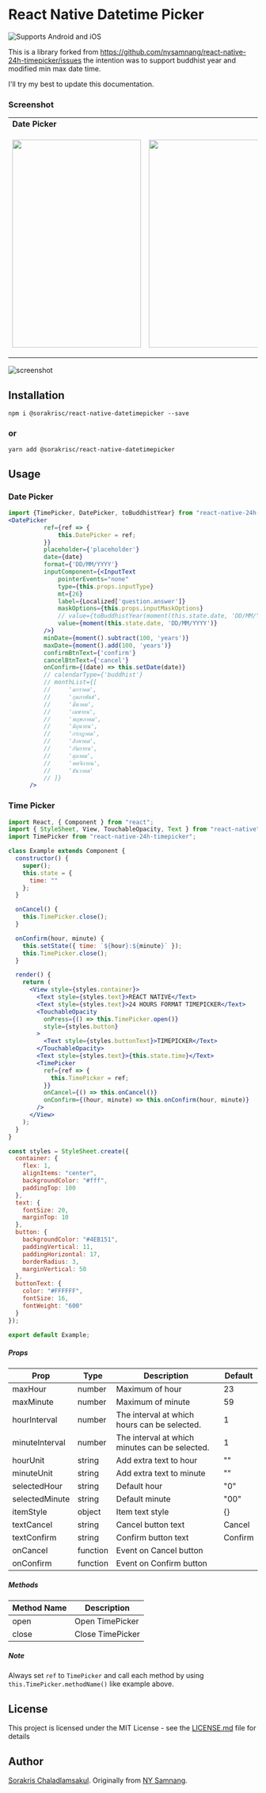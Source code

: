 # React Native Datetime Picker

![Supports Android and iOS][support-badge]

This is a library forked from https://github.com/nysamnang/react-native-24h-timepicker/issues
the intention was to support buddhist year and modified min max date time.

I'll try my best to update this documentation.

### Screenshot

<table>
  <tr><td colspan=2><strong>Date Picker</strong></td></tr>
  <tr>
    <td><p align="center"><img src="./docs/ios_date.png" width="260" height="420"/></p></td>
    <td><p align="center"><img src="./docs/android_date.png" width="260" height="420"/></p></td>
  </tr>
</table>

![screenshot](https://raw.githubusercontent.com/NYSamnang/stock-images/master/react-native-24h-timepicker/RN24TPK-IOS.gif)

## Installation

```
npm i @sorakrisc/react-native-datetimepicker --save
```

### or

```
yarn add @sorakrisc/react-native-datetimepicker
```

## Usage

### Date Picker

```jsx
import {TimePicker, DatePicker, toBuddhistYear} from "react-native-24h-timepicker";
<DatePicker
          ref={ref => {
              this.DatePicker = ref;
          }}
          placeholder={'placeholder'}
          date={date}
          format={'DD/MM/YYYY'}
          inputComponent={<InputText
              pointerEvents="none"
              type={this.props.inputType}
              mt={26}
              label={Localized['question.answer']}
              maskOptions={this.props.inputMaskOptions}
              // value={toBuddhistYear(moment(this.state.date, 'DD/MM/YYYY'), 'DD MMM YYYY')}
              value={moment(this.state.date, 'DD/MM/YYYY')}
          />}
          minDate={moment().subtract(100, 'years')}
          maxDate={moment().add(100, 'years')}
          confirmBtnText={'confirm'}
          cancelBtnText={'cancel'}
          onConfirm={(date) => this.setDate(date)}
          // calendarType={'buddhist'}
          // monthList={[
          //     'มกราคม',
          //     'กุมภาพันธ์',
          //     'มีนาคม',
          //     'เมษายน',
          //     'พฤษภาคม',
          //     'มิถุนายน',
          //     'กรกฎาคม',
          //     'สิงหาคม',
          //     'กันยายน',
          //     'ตุลาคม',
          //     'พศจิกายน',
          //     'ธันวาคม'
          // ]}
      />
```

### Time Picker

```jsx
import React, { Component } from "react";
import { StyleSheet, View, TouchableOpacity, Text } from "react-native";
import TimePicker from "react-native-24h-timepicker";

class Example extends Component {
  constructor() {
    super();
    this.state = {
      time: ""
    };
  }

  onCancel() {
    this.TimePicker.close();
  }

  onConfirm(hour, minute) {
    this.setState({ time: `${hour}:${minute}` });
    this.TimePicker.close();
  }

  render() {
    return (
      <View style={styles.container}>
        <Text style={styles.text}>REACT NATIVE</Text>
        <Text style={styles.text}>24 HOURS FORMAT TIMEPICKER</Text>
        <TouchableOpacity
          onPress={() => this.TimePicker.open()}
          style={styles.button}
        >
          <Text style={styles.buttonText}>TIMEPICKER</Text>
        </TouchableOpacity>
        <Text style={styles.text}>{this.state.time}</Text>
        <TimePicker
          ref={ref => {
            this.TimePicker = ref;
          }}
          onCancel={() => this.onCancel()}
          onConfirm={(hour, minute) => this.onConfirm(hour, minute)}
        />
      </View>
    );
  }
}

const styles = StyleSheet.create({
  container: {
    flex: 1,
    alignItems: "center",
    backgroundColor: "#fff",
    paddingTop: 100
  },
  text: {
    fontSize: 20,
    marginTop: 10
  },
  button: {
    backgroundColor: "#4EB151",
    paddingVertical: 11,
    paddingHorizontal: 17,
    borderRadius: 3,
    marginVertical: 50
  },
  buttonText: {
    color: "#FFFFFF",
    fontSize: 16,
    fontWeight: "600"
  }
});

export default Example;
```

##### Props

| Prop           | Type     | Description                                    | Default |
| -------------- | -------- | ---------------------------------------------- | ------- |
| maxHour        | number   | Maximum of hour                                | 23      |
| maxMinute      | number   | Maximum of minute                              | 59      |
| hourInterval   | number   | The interval at which hours can be selected.   | 1       |
| minuteInterval | number   | The interval at which minutes can be selected. | 1       |
| hourUnit       | string   | Add extra text to hour                         | ""      |
| minuteUnit     | string   | Add extra text to minute                       | ""      |
| selectedHour   | string   | Default hour                                   | "0"     |
| selectedMinute | string   | Default minute                                 | "00"    |
| itemStyle      | object   | Item text style                                | {}      |
| textCancel     | string   | Cancel button text                             | Cancel  |
| textConfirm    | string   | Confirm button text                            | Confirm |
| onCancel       | function | Event on Cancel button                         |         |
| onConfirm      | function | Event on Confirm button                        |         |

##### Methods

| Method Name | Description      |
| ----------- | ---------------- |
| open        | Open TimePicker  |
| close       | Close TimePicker |

##### Note

Always set `ref` to `TimePicker` and call each method by using `this.TimePicker.methodName()` like example above.

## License

This project is licensed under the MIT License - see the [LICENSE.md](https://github.com/NYSamnang/react-native-24h-timepicker/blob/master/LICENSE) file for details

## Author
[Sorakris Chaladlamsakul](https://github.com/sorakrisc).
Originally from [NY Samnang](https://github.com/NYSamnang).


[support-badge]: https://img.shields.io/badge/platforms-android%20|%20ios-lightgrey.svg?style=flat-square
